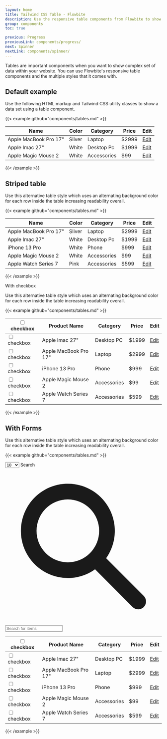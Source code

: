 ```yaml
---
layout: home
title: Tailwind CSS Table - Flowbite
description: Use the responsive table components from Flowbite to show complex data in an organized layout
group: components
toc: true

previous: Progress
previousLink: components/progress/
next: Spinner
nextLink: components/spinner/
---
```


Tables are important components when you want to show complex set of data within your website. You can use Flowbite's responsive table components and the multiple styles that it comes with.

## Default example

Use the following HTML markup and Tailwind CSS utility classes to show a data set using a table component.

{{< example github="components/tables.md" >}}
<div class="flex flex-col">
    <div class="overflow-x-auto sm:-mx-6 lg:-mx-8">
        <div class="inline-block py-2 min-w-full sm:px-6 lg:px-8">
            <div class="overflow-hidden shadow-md sm:rounded-lg">
                <table class="min-w-full">
                    <thead class="bg-gray-50 dark:bg-gray-700">
                        <tr>
                            <th scope="col" class="py-3 px-6 text-xs font-medium tracking-wider text-left text-gray-700 uppercase dark:text-gray-400">
                                Name
                            </th>
                            <th scope="col" class="py-3 px-6 text-xs font-medium tracking-wider text-left text-gray-700 uppercase dark:text-gray-400">
                                Color
                            </th>
                            <th scope="col" class="py-3 px-6 text-xs font-medium tracking-wider text-left text-gray-700 uppercase dark:text-gray-400">
                                Category
                            </th>
                            <th scope="col" class="py-3 px-6 text-xs font-medium tracking-wider text-left text-gray-700 uppercase dark:text-gray-400">
                                Price
                            </th>
                            <th scope="col" class="relative py-3 px-6">
                                <span class="sr-only">Edit</span>
                            </th>
                        </tr>
                    </thead>
                    <tbody>
                        <!-- Product 1 -->
                        <tr class="bg-white border-b dark:bg-gray-800 dark:border-gray-700">
                            <td class="py-4 px-6 text-sm font-medium text-gray-900 whitespace-nowrap dark:text-white">
                                Apple MacBook Pro 17"
                            </td>
                            <td class="py-4 px-6 text-sm text-gray-500 whitespace-nowrap dark:text-gray-400">
                                Sliver
                            </td>
                            <td class="py-4 px-6 text-sm text-gray-500 whitespace-nowrap dark:text-gray-400">
                                Laptop
                            </td>
                            <td class="py-4 px-6 text-sm text-gray-500 whitespace-nowrap dark:text-gray-400">
                                $2999
                            </td>
                            <td class="py-4 px-6 text-sm font-medium text-right whitespace-nowrap">
                                <a href="#" class="text-blue-600 hover:text-blue-900 dark:text-blue-500 dark:hover:underline">Edit</a>
                            </td>
                        </tr>
                        <!-- Product 2 -->
                        <tr class="bg-white border-b dark:bg-gray-800 dark:border-gray-700">
                            <td class="py-4 px-6 text-sm font-medium text-gray-900 whitespace-nowrap dark:text-white">
                                Apple Imac 27"
                            </td>
                            <td class="py-4 px-6 text-sm text-gray-500 whitespace-nowrap dark:text-gray-400">
                                White
                            </td>
                            <td class="py-4 px-6 text-sm text-gray-500 whitespace-nowrap dark:text-gray-400">
                                Desktop Pc
                            </td>
                            <td class="py-4 px-6 text-sm text-gray-500 whitespace-nowrap dark:text-gray-400">
                                $1999
                            </td>
                            <td class="py-4 px-6 text-sm font-medium text-right whitespace-nowrap">
                                <a href="#" class="text-blue-600 hover:text-blue-900 dark:text-blue-500 dark:hover:underline">Edit</a>
                            </td>
                        </tr>
                        <!-- Product 2 -->
                        <tr class="bg-white dark:bg-gray-800">
                            <td class="py-4 px-6 text-sm font-medium text-gray-900 whitespace-nowrap dark:text-white">
                                Apple Magic Mouse 2
                            </td>
                            <td class="py-4 px-6 text-sm text-gray-500 whitespace-nowrap dark:text-gray-400">
                                White
                            </td>
                            <td class="py-4 px-6 text-sm text-gray-500 whitespace-nowrap dark:text-gray-400">
                                Accessories
                            </td>
                            <td class="py-4 px-6 text-sm text-gray-500 whitespace-nowrap dark:text-gray-400">
                                $99
                            </td>
                            <td class="py-4 px-6 text-sm font-medium text-right whitespace-nowrap">
                                <a href="#" class="text-blue-600 hover:text-blue-900 dark:text-blue-500 dark:hover:underline">Edit</a>
                            </td>
                        </tr>
                    </tbody>
                </table>
            </div>
        </div>
    </div>
</div>
{{< /example >}}

## Striped table

Use this alternative table style which uses an alternating background color for each row inside the table increasing readability overall.

{{< example github="components/tables.md" >}}
<div class="flex flex-col">
    <div class="overflow-x-auto sm:-mx-6 lg:-mx-8">
        <div class="inline-block py-2 min-w-full sm:px-6 lg:px-8">
            <div class="overflow-hidden shadow-md sm:rounded-lg">
                <table class="min-w-full">
                    <thead class="bg-gray-100 dark:bg-gray-700">
                        <tr>
                            <th scope="col" class="py-3 px-6 text-xs font-medium tracking-wider text-left text-gray-700 uppercase dark:text-gray-400">
                                Name
                            </th>
                            <th scope="col" class="py-3 px-6 text-xs font-medium tracking-wider text-left text-gray-700 uppercase dark:text-gray-400">
                                Color
                            </th>
                            <th scope="col" class="py-3 px-6 text-xs font-medium tracking-wider text-left text-gray-700 uppercase dark:text-gray-400">
                                Category
                            </th>
                            <th scope="col" class="py-3 px-6 text-xs font-medium tracking-wider text-left text-gray-700 uppercase dark:text-gray-400">
                                Price
                            </th>
                            <th scope="col" class="relative py-3 px-6">
                                <span class="sr-only">Edit</span>
                            </th>
                        </tr>
                    </thead>
                    <tbody>
                        <!-- Product 1 -->
                        <tr class="border-b odd:bg-white even:bg-gray-50 odd:dark:bg-gray-800 even:dark:bg-gray-700 dark:border-gray-600">
                            <td class="py-4 px-6 text-sm font-medium text-gray-900 whitespace-nowrap dark:text-white">
                                Apple MacBook Pro 17"
                            </td>
                            <td class="py-4 px-6 text-sm text-gray-500 whitespace-nowrap dark:text-gray-400">
                                Sliver
                            </td>
                            <td class="py-4 px-6 text-sm text-gray-500 whitespace-nowrap dark:text-gray-400">
                                Laptop
                            </td>
                            <td class="py-4 px-6 text-sm text-gray-500 whitespace-nowrap dark:text-gray-400">
                                $2999
                            </td>
                            <td class="py-4 px-6 text-sm font-medium text-right whitespace-nowrap">
                                <a href="#" class="text-blue-600 hover:text-blue-900 dark:text-blue-500 dark:hover:underline">Edit</a>
                            </td>
                        </tr>
                        <!-- Product 2 -->
                        <tr class="border-b odd:bg-white even:bg-gray-50 odd:dark:bg-gray-800 even:dark:bg-gray-700 dark:border-gray-600">
                            <td class="py-4 px-6 text-sm font-medium text-gray-900 whitespace-nowrap dark:text-white">
                                Apple Imac 27"
                            </td>
                            <td class="py-4 px-6 text-sm text-gray-500 whitespace-nowrap dark:text-gray-400">
                                White
                            </td>
                            <td class="py-4 px-6 text-sm text-gray-500 whitespace-nowrap dark:text-gray-400">
                                Desktop Pc
                            </td>
                            <td class="py-4 px-6 text-sm text-gray-500 whitespace-nowrap dark:text-gray-400">
                                $1999
                            </td>
                            <td class="py-4 px-6 text-sm font-medium text-right whitespace-nowrap">
                                <a href="#" class="text-blue-600 hover:text-blue-900 dark:text-blue-500 dark:hover:underline">Edit</a>
                            </td>
                        </tr>
                        <!-- Product 3 -->
                        <tr class="border-b odd:bg-white even:bg-gray-50 odd:dark:bg-gray-800 even:dark:bg-gray-700 dark:border-gray-600">
                            <td class="py-4 px-6 text-sm font-medium text-gray-900 whitespace-nowrap dark:text-white">
                                iPhone 13 Pro 
                            </td>
                            <td class="py-4 px-6 text-sm text-gray-500 whitespace-nowrap dark:text-gray-400">
                                White
                            </td>
                            <td class="py-4 px-6 text-sm text-gray-500 whitespace-nowrap dark:text-gray-400">
                                Phone
                            </td>
                            <td class="py-4 px-6 text-sm text-gray-500 whitespace-nowrap dark:text-gray-400">
                                $999
                            </td>
                            <td class="py-4 px-6 text-sm font-medium text-right whitespace-nowrap">
                                <a href="#" class="text-blue-600 hover:text-blue-900 dark:text-blue-500 dark:hover:underline">Edit</a>
                            </td>
                        </tr>
                        <!-- Product 4 -->
                        <tr class="border-b odd:bg-white even:bg-gray-50 odd:dark:bg-gray-800 even:dark:bg-gray-700 dark:border-gray-600">
                            <td class="py-4 px-6 text-sm font-medium text-gray-900 whitespace-nowrap dark:text-white">
                                Apple Magic Mouse 2
                            </td>
                            <td class="py-4 px-6 text-sm text-gray-500 whitespace-nowrap dark:text-gray-400">
                                White
                            </td>
                            <td class="py-4 px-6 text-sm text-gray-500 whitespace-nowrap dark:text-gray-400">
                                Accessories
                            </td>
                            <td class="py-4 px-6 text-sm text-gray-500 whitespace-nowrap dark:text-gray-400">
                                $99
                            </td>
                            <td class="py-4 px-6 text-sm font-medium text-right whitespace-nowrap">
                                <a href="#" class="text-blue-600 hover:text-blue-900 dark:text-blue-500 dark:hover:underline">Edit</a>
                            </td>
                        </tr>
                        <!-- Product 5 -->
                        <tr class="border-b odd:bg-white even:bg-gray-50 odd:dark:bg-gray-800 even:dark:bg-gray-700 dark:border-gray-600">
                            <td class="py-4 px-6 text-sm font-medium text-gray-900 whitespace-nowrap dark:text-white">
                                Apple Watch Series 7
                            </td>
                            <td class="py-4 px-6 text-sm text-gray-500 whitespace-nowrap dark:text-gray-400">
                                Pink
                            </td>
                            <td class="py-4 px-6 text-sm text-gray-500 whitespace-nowrap dark:text-gray-400">
                                Accessories
                            </td>
                            <td class="py-4 px-6 text-sm text-gray-500 whitespace-nowrap dark:text-gray-400">
                                $599
                            </td>
                            <td class="py-4 px-6 text-sm font-medium text-right whitespace-nowrap">
                                <a href="#" class="text-blue-600 hover:text-blue-900 dark:text-blue-500 dark:hover:underline">Edit</a>
                            </td>
                        </tr>
                    </tbody>
                </table>
            </div>
        </div>
    </div>
</div>
{{< /example >}}

With checkbox

Use this alternative table style which uses an alternating background color for each row inside the table increasing readability overall.

{{< example github="components/tables.md" >}}
<div class="flex flex-col">
    <div class="overflow-x-auto shadow-md sm:rounded-lg">
        <div class="inline-block min-w-full align-middle">
            <div class="overflow-hidden ">
                <table class="min-w-full divide-y divide-gray-200 table-fixed dark:divide-gray-700">
                    <thead class="bg-gray-100 dark:bg-gray-700">
                        <tr>
                            <th scope="col" class="p-4">
                                <div class="flex items-center">
                                    <input id="checkbox-all" aria-describedby="checkbox-1" type="checkbox" class="w-4 h-4 text-blue-600 bg-gray-100 rounded border-gray-300 focus:ring-blue-500 dark:focus:ring-blue-600 dark:ring-offset-gray-800 focus:ring-2 dark:bg-gray-700 dark:border-gray-600">
                                    <label for="checkbox-all" class="sr-only">checkbox</label>
                                </div>
                            </th>
                            <th scope="col" class="py-3 px-6 text-xs font-medium tracking-wider text-left text-gray-700 uppercase dark:text-gray-400">
                                Product Name
                            </th>
                            <th scope="col" class="py-3 px-6 text-xs font-medium tracking-wider text-left text-gray-700 uppercase dark:text-gray-400">
                                Category
                            </th>
                            <th scope="col" class="py-3 px-6 text-xs font-medium tracking-wider text-left text-gray-700 uppercase dark:text-gray-400">
                                Price
                            </th>
                            <th scope="col" class="p-4">
                                <span class="sr-only">Edit</span>
                            </th>
                        </tr>
                    </thead>
                    <tbody class="bg-white divide-y divide-gray-200 dark:bg-gray-800 dark:divide-gray-700">
                        <tr class="hover:bg-gray-100 dark:hover:bg-gray-700">
                            <td class="p-4 w-4">
                                <div class="flex items-center">
                                    <input id="checkbox-{{ .id }}" aria-describedby="checkbox-1" type="checkbox" class="w-4 h-4 text-blue-600 bg-gray-100 rounded border-gray-300 focus:ring-blue-500 dark:focus:ring-blue-600 dark:ring-offset-gray-800 focus:ring-2 dark:bg-gray-700 dark:border-gray-600">
                                    <label for="checkbox-{{ .id }}" class="sr-only">checkbox</label>
                                </div>
                            </td>
                            <td class="py-4 px-6 text-sm font-medium text-gray-900 whitespace-nowrap dark:text-white">Apple Imac 27"</td>
                            <td class="py-4 px-6 text-sm font-medium text-gray-500 whitespace-nowrap dark:text-white">Desktop PC</td>
                            <td class="py-4 px-6 text-sm font-medium text-gray-900 whitespace-nowrap dark:text-white">$1999</td>
                            <td class="py-4 px-6 text-sm font-medium text-right whitespace-nowrap">
                                <a href="#" class="text-blue-600 hover:text-blue-900 dark:text-blue-500 dark:hover:underline">Edit</a>
                            </td>
                        </tr>
                        <tr class="hover:bg-gray-100 dark:hover:bg-gray-700">
                            <td class="p-4 w-4">
                                <div class="flex items-center">
                                    <input id="checkbox-{{ .id }}" aria-describedby="checkbox-1" type="checkbox" class="w-4 h-4 text-blue-600 bg-gray-100 rounded border-gray-300 focus:ring-blue-500 dark:focus:ring-blue-600 dark:ring-offset-gray-800 focus:ring-2 dark:bg-gray-700 dark:border-gray-600">
                                    <label for="checkbox-{{ .id }}" class="sr-only">checkbox</label>
                                </div>
                            </td>
                            <td class="py-4 px-6 text-sm font-medium text-gray-900 whitespace-nowrap dark:text-white">Apple MacBook Pro 17"</td>
                            <td class="py-4 px-6 text-sm font-medium text-gray-500 whitespace-nowrap dark:text-white">Laptop</td>
                            <td class="py-4 px-6 text-sm font-medium text-gray-900 whitespace-nowrap dark:text-white">$2999</td>
                            <td class="py-4 px-6 text-sm font-medium text-right whitespace-nowrap">
                                <a href="#" class="text-blue-600 hover:text-blue-900 dark:text-blue-500 dark:hover:underline">Edit</a>
                            </td>
                        </tr>
                        <tr class="hover:bg-gray-100 dark:hover:bg-gray-700">
                            <td class="p-4 w-4">
                                <div class="flex items-center">
                                    <input id="checkbox-{{ .id }}" aria-describedby="checkbox-1" type="checkbox" class="w-4 h-4 text-blue-600 bg-gray-100 rounded border-gray-300 focus:ring-blue-500 dark:focus:ring-blue-600 dark:ring-offset-gray-800 focus:ring-2 dark:bg-gray-700 dark:border-gray-600">
                                    <label for="checkbox-{{ .id }}" class="sr-only">checkbox</label>
                                </div>
                            </td>
                            <td class="py-4 px-6 text-sm font-medium text-gray-900 whitespace-nowrap dark:text-white">iPhone 13 Pro</td>
                            <td class="py-4 px-6 text-sm font-medium text-gray-500 whitespace-nowrap dark:text-white">Phone</td>
                            <td class="py-4 px-6 text-sm font-medium text-gray-900 whitespace-nowrap dark:text-white">$999</td>
                            <td class="py-4 px-6 text-sm font-medium text-right whitespace-nowrap">
                                <a href="#" class="text-blue-600 hover:text-blue-900 dark:text-blue-500 dark:hover:underline">Edit</a>
                            </td>
                        </tr>
                        <tr class="hover:bg-gray-100 dark:hover:bg-gray-700">
                            <td class="p-4 w-4">
                                <div class="flex items-center">
                                    <input id="checkbox-{{ .id }}" aria-describedby="checkbox-1" type="checkbox" class="w-4 h-4 text-blue-600 bg-gray-100 rounded border-gray-300 focus:ring-blue-500 dark:focus:ring-blue-600 dark:ring-offset-gray-800 focus:ring-2 dark:bg-gray-700 dark:border-gray-600">
                                    <label for="checkbox-{{ .id }}" class="sr-only">checkbox</label>
                                </div>
                            </td>
                            <td class="py-4 px-6 text-sm font-medium text-gray-900 whitespace-nowrap dark:text-white">Apple Magic Mouse 2</td>
                            <td class="py-4 px-6 text-sm font-medium text-gray-500 whitespace-nowrap dark:text-white">Accessories</td>
                            <td class="py-4 px-6 text-sm font-medium text-gray-900 whitespace-nowrap dark:text-white">$99</td>
                            <td class="py-4 px-6 text-sm font-medium text-right whitespace-nowrap">
                                <a href="#" class="text-blue-600 hover:text-blue-900 dark:text-blue-500 dark:hover:underline">Edit</a>
                            </td>
                        </tr>
                        <tr class="hover:bg-gray-100 dark:hover:bg-gray-700">
                            <td class="p-4 w-4">
                                <div class="flex items-center">
                                    <input id="checkbox-{{ .id }}" aria-describedby="checkbox-1" type="checkbox" class="w-4 h-4 text-blue-600 bg-gray-100 rounded border-gray-300 focus:ring-blue-500 dark:focus:ring-blue-600 dark:ring-offset-gray-800 focus:ring-2 dark:bg-gray-700 dark:border-gray-600">
                                    <label for="checkbox-{{ .id }}" class="sr-only">checkbox</label>
                                </div>
                            </td>
                            <td class="py-4 px-6 text-sm font-medium text-gray-900 whitespace-nowrap dark:text-white">Apple Watch Series 7</td>
                            <td class="py-4 px-6 text-sm font-medium text-gray-500 whitespace-nowrap dark:text-white">Accessories</td>
                            <td class="py-4 px-6 text-sm font-medium text-gray-900 whitespace-nowrap dark:text-white">$599</td>
                            <td class="py-4 px-6 text-sm font-medium text-right whitespace-nowrap">
                                <a href="#" class="text-blue-600 hover:text-blue-900 dark:text-blue-500 dark:hover:underline">Edit</a>
                            </td>
                        </tr>
                    </tbody>
                </table>
            </div>
        </div>
    </div>
</div>
{{< /example >}}


## With Forms

Use this alternative table style which uses an alternating background color for each row inside the table increasing readability overall.

{{< example github="components/tables.md" >}}
<div class="flex flex-col">
    <div class="overflow-x-auto shadow-md sm:rounded-lg">
        <div class="inline-block min-w-full align-middle dark:bg-gray-800">
            <div class="flex justify-between items-center p-4">
                <select id="items" class="bg-gray-50 border border-gray-300 text-gray-900 text-sm rounded-lg focus:ring-blue-500 focus:border-blue-500 py-2.5 pl-2.5 pr-6 dark:bg-gray-700 dark:border-gray-600 dark:placeholder-gray-400 dark:text-white dark:focus:ring-blue-500 dark:focus:border-blue-500 w-auto">
                    <option>10</option>
                    <option>25</option>
                    <option>50</option>
                    <option>100</option>
                </select>
                <label for="table-search" class="sr-only">Search</label>
                <div class="relative mt-1">
                    <div class="flex absolute inset-y-0 left-0 items-center pl-3 pointer-events-none">
                        <svg class="w-5 h-5 text-gray-500 dark:text-gray-400" fill="currentColor" viewBox="0 0 20 20" xmlns="http://www.w3.org/2000/svg"><path fill-rule="evenodd" d="M8 4a4 4 0 100 8 4 4 0 000-8zM2 8a6 6 0 1110.89 3.476l4.817 4.817a1 1 0 01-1.414 1.414l-4.816-4.816A6 6 0 012 8z" clip-rule="evenodd"></path></svg>
                    </div>
                    <input type="text" id="table-search" class="bg-gray-50 border border-gray-300 text-gray-900 text-sm rounded-lg focus:ring-blue-500 focus:border-blue-500 block w-80 pl-10 p-2.5  dark:bg-gray-700 dark:border-gray-600 dark:placeholder-gray-400 dark:text-white dark:focus:ring-blue-500 dark:focus:border-blue-500" placeholder="Search for items">
                </div>
            </div>
            <div class="overflow-hidden">
                <table class="min-w-full divide-y divide-gray-200 table-fixed dark:divide-gray-700">
                    <thead class="bg-gray-100 dark:bg-gray-700">
                        <tr>
                            <th scope="col" class="p-4">
                                <div class="flex items-center">
                                    <input id="checkbox-all" aria-describedby="checkbox-1" type="checkbox" class="w-4 h-4 text-blue-600 bg-gray-100 rounded border-gray-300 focus:ring-blue-500 dark:focus:ring-blue-600 dark:ring-offset-gray-800 focus:ring-2 dark:bg-gray-700 dark:border-gray-600">
                                    <label for="checkbox-all" class="sr-only">checkbox</label>
                                </div>
                            </th>
                            <th scope="col" class="py-3 px-6 text-xs font-medium tracking-wider text-left text-gray-700 uppercase dark:text-gray-400">
                                Product Name
                            </th>
                            <th scope="col" class="py-3 px-6 text-xs font-medium tracking-wider text-left text-gray-700 uppercase dark:text-gray-400">
                                Category
                            </th>
                            <th scope="col" class="py-3 px-6 text-xs font-medium tracking-wider text-left text-gray-700 uppercase dark:text-gray-400">
                                Price
                            </th>
                            <th scope="col" class="p-4">
                                <span class="sr-only">Edit</span>
                            </th>
                        </tr>
                    </thead>
                    <tbody class="bg-white divide-y divide-gray-200 dark:bg-gray-800 dark:divide-gray-700">
                        <tr class="hover:bg-gray-100 dark:hover:bg-gray-700">
                            <td class="p-4 w-4">
                                <div class="flex items-center">
                                    <input id="checkbox-{{ .id }}" aria-describedby="checkbox-1" type="checkbox" class="w-4 h-4 text-blue-600 bg-gray-100 rounded border-gray-300 focus:ring-blue-500 dark:focus:ring-blue-600 dark:ring-offset-gray-800 focus:ring-2 dark:bg-gray-700 dark:border-gray-600">
                                    <label for="checkbox-{{ .id }}" class="sr-only">checkbox</label>
                                </div>
                            </td>
                            <td class="py-4 px-6 text-sm font-medium text-gray-900 whitespace-nowrap dark:text-white">Apple Imac 27"</td>
                            <td class="py-4 px-6 text-sm font-medium text-gray-500 whitespace-nowrap dark:text-white">Desktop PC</td>
                            <td class="py-4 px-6 text-sm font-medium text-gray-900 whitespace-nowrap dark:text-white">$1999</td>
                            <td class="py-4 px-6 text-sm font-medium text-right whitespace-nowrap">
                                <a href="#" class="text-blue-600 hover:text-blue-900 dark:text-blue-500 dark:hover:underline">Edit</a>
                            </td>
                        </tr>
                        <tr class="hover:bg-gray-100 dark:hover:bg-gray-700">
                            <td class="p-4 w-4">
                                <div class="flex items-center">
                                    <input id="checkbox-{{ .id }}" aria-describedby="checkbox-1" type="checkbox" class="w-4 h-4 text-blue-600 bg-gray-100 rounded border-gray-300 focus:ring-blue-500 dark:focus:ring-blue-600 dark:ring-offset-gray-800 focus:ring-2 dark:bg-gray-700 dark:border-gray-600">
                                    <label for="checkbox-{{ .id }}" class="sr-only">checkbox</label>
                                </div>
                            </td>
                            <td class="py-4 px-6 text-sm font-medium text-gray-900 whitespace-nowrap dark:text-white">Apple MacBook Pro 17"</td>
                            <td class="py-4 px-6 text-sm font-medium text-gray-500 whitespace-nowrap dark:text-white">Laptop</td>
                            <td class="py-4 px-6 text-sm font-medium text-gray-900 whitespace-nowrap dark:text-white">$2999</td>
                            <td class="py-4 px-6 text-sm font-medium text-right whitespace-nowrap">
                                <a href="#" class="text-blue-600 hover:text-blue-900 dark:text-blue-500 dark:hover:underline">Edit</a>
                            </td>
                        </tr>
                        <tr class="hover:bg-gray-100 dark:hover:bg-gray-700">
                            <td class="p-4 w-4">
                                <div class="flex items-center">
                                    <input id="checkbox-{{ .id }}" aria-describedby="checkbox-1" type="checkbox" class="w-4 h-4 text-blue-600 bg-gray-100 rounded border-gray-300 focus:ring-blue-500 dark:focus:ring-blue-600 dark:ring-offset-gray-800 focus:ring-2 dark:bg-gray-700 dark:border-gray-600">
                                    <label for="checkbox-{{ .id }}" class="sr-only">checkbox</label>
                                </div>
                            </td>
                            <td class="py-4 px-6 text-sm font-medium text-gray-900 whitespace-nowrap dark:text-white">iPhone 13 Pro</td>
                            <td class="py-4 px-6 text-sm font-medium text-gray-500 whitespace-nowrap dark:text-white">Phone</td>
                            <td class="py-4 px-6 text-sm font-medium text-gray-900 whitespace-nowrap dark:text-white">$999</td>
                            <td class="py-4 px-6 text-sm font-medium text-right whitespace-nowrap">
                                <a href="#" class="text-blue-600 hover:text-blue-900 dark:text-blue-500 dark:hover:underline">Edit</a>
                            </td>
                        </tr>
                        <tr class="hover:bg-gray-100 dark:hover:bg-gray-700">
                            <td class="p-4 w-4">
                                <div class="flex items-center">
                                    <input id="checkbox-{{ .id }}" aria-describedby="checkbox-1" type="checkbox" class="w-4 h-4 text-blue-600 bg-gray-100 rounded border-gray-300 focus:ring-blue-500 dark:focus:ring-blue-600 dark:ring-offset-gray-800 focus:ring-2 dark:bg-gray-700 dark:border-gray-600">
                                    <label for="checkbox-{{ .id }}" class="sr-only">checkbox</label>
                                </div>
                            </td>
                            <td class="py-4 px-6 text-sm font-medium text-gray-900 whitespace-nowrap dark:text-white">Apple Magic Mouse 2</td>
                            <td class="py-4 px-6 text-sm font-medium text-gray-500 whitespace-nowrap dark:text-white">Accessories</td>
                            <td class="py-4 px-6 text-sm font-medium text-gray-900 whitespace-nowrap dark:text-white">$99</td>
                            <td class="py-4 px-6 text-sm font-medium text-right whitespace-nowrap">
                                <a href="#" class="text-blue-600 hover:text-blue-900 dark:text-blue-500 dark:hover:underline">Edit</a>
                            </td>
                        </tr>
                        <tr class="hover:bg-gray-100 dark:hover:bg-gray-700">
                            <td class="p-4 w-4">
                                <div class="flex items-center">
                                    <input id="checkbox-{{ .id }}" aria-describedby="checkbox-1" type="checkbox" class="w-4 h-4 text-blue-600 bg-gray-100 rounded border-gray-300 focus:ring-blue-500 dark:focus:ring-blue-600 dark:ring-offset-gray-800 focus:ring-2 dark:bg-gray-700 dark:border-gray-600">
                                    <label for="checkbox-{{ .id }}" class="sr-only">checkbox</label>
                                </div>
                            </td>
                            <td class="py-4 px-6 text-sm font-medium text-gray-900 whitespace-nowrap dark:text-white">Apple Watch Series 7</td>
                            <td class="py-4 px-6 text-sm font-medium text-gray-500 whitespace-nowrap dark:text-white">Accessories</td>
                            <td class="py-4 px-6 text-sm font-medium text-gray-900 whitespace-nowrap dark:text-white">$599</td>
                            <td class="py-4 px-6 text-sm font-medium text-right whitespace-nowrap">
                                <a href="#" class="text-blue-600 hover:text-blue-900 dark:text-blue-500 dark:hover:underline">Edit</a>
                            </td>
                        </tr>
                    </tbody>
                </table>
            </div>
        </div>
    </div>
</div>
{{< /example >}}

